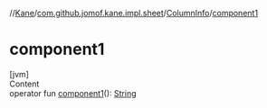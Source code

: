//[Kane](../../index.md)/[com.github.jomof.kane.impl.sheet](../index.md)/[ColumnInfo](index.md)/[component1](component1.md)



# component1  
[jvm]  
Content  
operator fun [component1](component1.md)(): [String](https://kotlinlang.org/api/latest/jvm/stdlib/kotlin/-string/index.html)  



